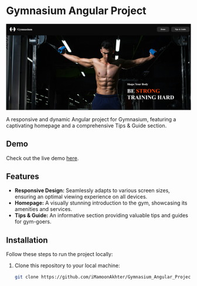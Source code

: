# Gymnasium Angular Project

![Demo](demo.png)

A responsive and dynamic Angular project for Gymnasium, featuring a captivating homepage and a comprehensive Tips & Guide section.

## Demo

Check out the live demo [here](https://github.com/iMamoonAkhter/Gymnasium_Angular_Project).

## Features

- **Responsive Design:** Seamlessly adapts to various screen sizes, ensuring an optimal viewing experience on all devices.
- **Homepage:** A visually stunning introduction to the gym, showcasing its amenities and services.
- **Tips & Guide:** An informative section providing valuable tips and guides for gym-goers.

## Installation

Follow these steps to run the project locally:

1. Clone this repository to your local machine:
   ```bash
   git clone https://github.com/iMamoonAkhter/Gymnasium_Angular_Project.git
